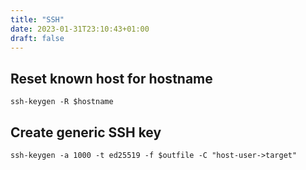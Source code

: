 ```yaml
---
title: "SSH"
date: 2023-01-31T23:10:43+01:00
draft: false
---
```


## Reset known host for hostname
```fish
ssh-keygen -R $hostname
```

## Create generic SSH key
```fish
ssh-keygen -a 1000 -t ed25519 -f $outfile -C "host-user->target"
```
